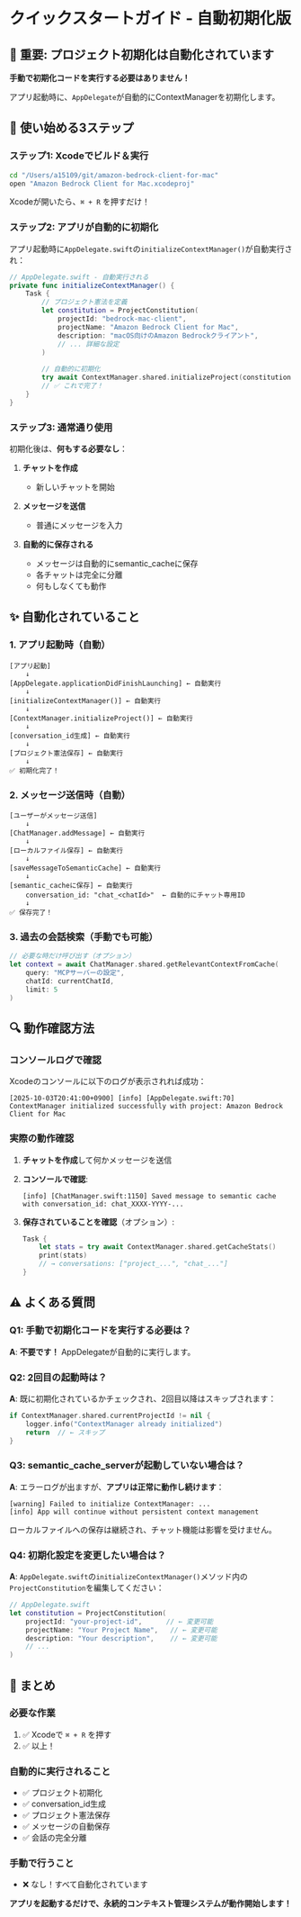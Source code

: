 # クイックスタートガイド - 自動初期化版

## 🎯 重要: プロジェクト初期化は自動化されています

**手動で初期化コードを実行する必要はありません！**

アプリ起動時に、`AppDelegate`が自動的にContextManagerを初期化します。

## 🚀 使い始める3ステップ

### ステップ1: Xcodeでビルド＆実行

```bash
cd "/Users/a15109/git/amazon-bedrock-client-for-mac"
open "Amazon Bedrock Client for Mac.xcodeproj"
```

Xcodeが開いたら、`⌘ + R` を押すだけ！

### ステップ2: アプリが自動的に初期化

アプリ起動時に`AppDelegate.swift`の`initializeContextManager()`が自動実行され：

```swift
// AppDelegate.swift - 自動実行される
private func initializeContextManager() {
    Task {
        // プロジェクト憲法を定義
        let constitution = ProjectConstitution(
            projectId: "bedrock-mac-client",
            projectName: "Amazon Bedrock Client for Mac",
            description: "macOS向けのAmazon Bedrockクライアント",
            // ... 詳細な設定
        )
        
        // 自動的に初期化
        try await ContextManager.shared.initializeProject(constitution: constitution)
        // ✅ これで完了！
    }
}
```

### ステップ3: 通常通り使用

初期化後は、**何もする必要なし**：

1. **チャットを作成**
   - 新しいチャットを開始

2. **メッセージを送信**
   - 普通にメッセージを入力

3. **自動的に保存される**
   - メッセージは自動的にsemantic_cacheに保存
   - 各チャットは完全に分離
   - 何もしなくても動作

## ✨ 自動化されていること

### 1. アプリ起動時（自動）
```
[アプリ起動]
    ↓
[AppDelegate.applicationDidFinishLaunching] ← 自動実行
    ↓
[initializeContextManager()] ← 自動実行
    ↓
[ContextManager.initializeProject()] ← 自動実行
    ↓
[conversation_id生成] ← 自動実行
    ↓
[プロジェクト憲法保存] ← 自動実行
    ↓
✅ 初期化完了！
```

### 2. メッセージ送信時（自動）
```
[ユーザーがメッセージ送信]
    ↓
[ChatManager.addMessage] ← 自動実行
    ↓
[ローカルファイル保存] ← 自動実行
    ↓
[saveMessageToSemanticCache] ← 自動実行
    ↓
[semantic_cacheに保存] ← 自動実行
    conversation_id: "chat_<chatId>"  ← 自動的にチャット専用ID
    ↓
✅ 保存完了！
```

### 3. 過去の会話検索（手動でも可能）
```swift
// 必要な時だけ呼び出す（オプション）
let context = await ChatManager.shared.getRelevantContextFromCache(
    query: "MCPサーバーの設定",
    chatId: currentChatId,
    limit: 5
)
```

## 🔍 動作確認方法

### コンソールログで確認

Xcodeのコンソールに以下のログが表示されれば成功：

```
[2025-10-03T20:41:00+0900] [info] [AppDelegate.swift:70] ContextManager initialized successfully with project: Amazon Bedrock Client for Mac
```

### 実際の動作確認

1. **チャットを作成**して何かメッセージを送信

2. **コンソールで確認**:
   ```
   [info] [ChatManager.swift:1150] Saved message to semantic cache with conversation_id: chat_XXXX-YYYY-...
   ```

3. **保存されていることを確認**（オプション）:
   ```swift
   Task {
       let stats = try await ContextManager.shared.getCacheStats()
       print(stats)
       // → conversations: ["project_...", "chat_..."]
   }
   ```

## ⚠️ よくある質問

### Q1: 手動で初期化コードを実行する必要は？

**A**: **不要です！** AppDelegateが自動的に実行します。

### Q2: 2回目の起動時は？

**A**: 既に初期化されているかチェックされ、2回目以降はスキップされます：

```swift
if ContextManager.shared.currentProjectId != nil {
    logger.info("ContextManager already initialized")
    return  // ← スキップ
}
```

### Q3: semantic_cache_serverが起動していない場合は？

**A**: エラーログが出ますが、**アプリは正常に動作し続けます**：

```
[warning] Failed to initialize ContextManager: ...
[info] App will continue without persistent context management
```

ローカルファイルへの保存は継続され、チャット機能は影響を受けません。

### Q4: 初期化設定を変更したい場合は？

**A**: `AppDelegate.swift`の`initializeContextManager()`メソッド内の`ProjectConstitution`を編集してください：

```swift
// AppDelegate.swift
let constitution = ProjectConstitution(
    projectId: "your-project-id",      // ← 変更可能
    projectName: "Your Project Name",   // ← 変更可能
    description: "Your description",    // ← 変更可能
    // ...
)
```

## 🎉 まとめ

### 必要な作業

1. ✅ Xcodeで `⌘ + R` を押す
2. ✅ 以上！

### 自動的に実行されること

- ✅ プロジェクト初期化
- ✅ conversation_id生成
- ✅ プロジェクト憲法保存
- ✅ メッセージの自動保存
- ✅ 会話の完全分離

### 手動で行うこと

- ❌ なし！すべて自動化されています

**アプリを起動するだけで、永続的コンテキスト管理システムが動作開始します！**
